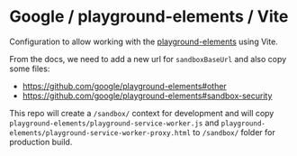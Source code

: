 # Google / playground-elements / Vite

Configuration to allow working with the [playground-elements](https://github.com/google/playground-elements) using Vite.

From the docs, we need to add a new url for `sandboxBaseUrl` and also copy some files:
- https://github.com/google/playground-elements#other
- https://github.com/google/playground-elements#sandbox-security

This repo will create a `/sandbox/` context for development and will copy `playground-elements/playground-service-worker.js` and `playground-elements/playground-service-worker-proxy.html` to `/sandbox/` folder for production build.
